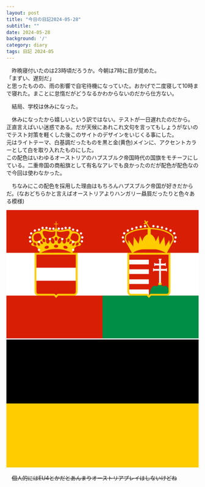 ```yaml
---
layout: post
title: "今日の日記2024-05-28"
subtitle: ""
date: 2024-05-28
background: '/'
category: diary
tags: 日記 2024-05
---
```

<p>&emsp;昨晩寝付いたのは23時頃だろうか。今朝は7時に目が覚めた。<br>「まずい、遅刻だ」<br>と思ったものの、雨の影響で自宅待機になっていた。おかげで二度寝して10時まで寝れた。まことに怠惰だがどうなるかわからないのだから仕方ない。</p>
<p>&emsp;結局、学校は休みになった。</p>
<p>&emsp;休みになったから嬉しいという訳ではない。テストが一日遅れたのだから。<br>正直言えばいい迷惑である。だが天候にあれこれ文句を言ってもしょうがないのでテスト対策を軽くした後このサイトのデザインをいじくる事にした。<br>元はライトテーマ、白基調だったものを黒と金(黄色)メインに、アクセントカラーとして白を取り入れたものにした。<br>この配色はいわゆるオーストリアのハプスブルク帝国時代の国旗をモチーフにしている。二重帝国の商船旗として有名なアレでも良かったのだが配色が配色なので今回は使わなかった。</P>
<p>&emsp;ちなみにこの配色を採用した理由はもちろんハプスブルク帝国が好きだからだ。(なおどちらかと言えばオーストリアよりハンガリー贔屓だったりと色々ある模様)</p>
<img src="/img/Ensign_of_Austro-Hungarian_civil_fleet.png" alt="二重帝国商船旗" title="Ensign of Austro-Hungarian civil fleet"><img src="/img/Flag_of_the_Habsburg_Monarchy.png" alt="ハプスブルク帝国国旗" title="Flag of the Habsburg Monarchy">
<p>&emsp;<s>個人的にはEU4とかだとあんまりオーストリアプレイはしないけどね</s></p>